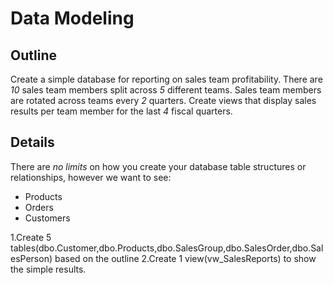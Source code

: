# Data Modeling

## Outline

Create a simple database for reporting on sales team profitability. There are *10* sales team members split across *5* different teams. Sales team members are rotated across teams every *2* quarters. Create views that display sales results per team member for the last *4* fiscal quarters.

## Details

There are _no limits_ on how you create your database table structures or relationships, however we want to see:

* Products
* Orders
* Customers
<Coffie>
1.Create 5 tables(dbo.Customer,dbo.Products,dbo.SalesGroup,dbo.SalesOrder,dbo.SalesPerson) based on the outline 
2.Create 1 view(vw_SalesReports) to show the simple results.
</Coffie>

